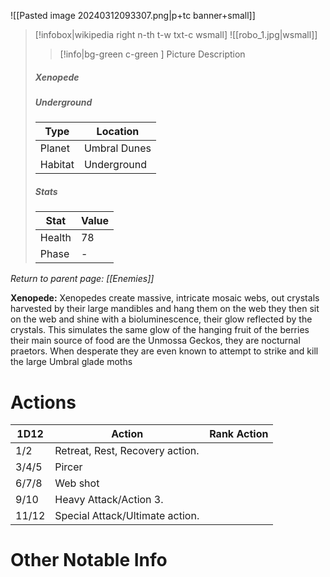 ![[Pasted image 20240312093307.png|p+tc banner+small]]
> [!infobox|wikipedia right n-th t-w txt-c wsmall]
> ![[robo_1.jpg|wsmall]]
>> [!info|bg-green c-green ] Picture Description
>##### Xenopede
> ##### Underground
> | Type | Location |
> | ---- | ---- |
> | Planet | Umbral Dunes |
> | Habitat |Underground |
> ##### *Stats*
> | Stat | Value |
> | ---- | ---- |
> | Health | 78 |
> | Phase | - |

*Return to parent page: [[Enemies]]*

**Xenopede:** Xenopedes create massive, intricate mosaic webs, out crystals harvested by their large mandibles and hang them on the web they then sit on the web and shine with a bioluminescence, their glow reflected by the crystals. This simulates the same glow of the hanging fruit of the berries their main source of food are the Unmossa Geckos, they are nocturnal praetors. When desperate they are even known to attempt to strike and kill the large Umbral glade moths
# Actions

| 1D12  | Action                          | Rank Action |
| ----- | ------------------------------- | ----------- |
| 1/2   | Retreat, Rest, Recovery action. |             |
| 3/4/5 | Pircer                          |             |
| 6/7/8 | Web shot                        |             |
| 9/10  | Heavy Attack/Action 3.          |             |
| 11/12 | Special Attack/Ultimate action. |             |
# Other Notable Info


